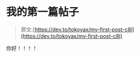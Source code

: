 # 我的第一篇帖子

> 原文:[https://dev.to/tokoyax/my-first-post-c8l](https://dev.to/tokoyax/my-first-post-c8l)

你好！！！！